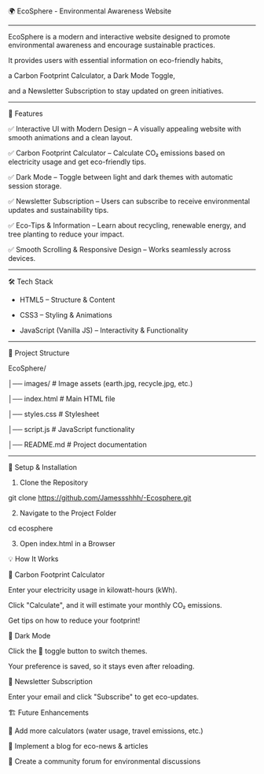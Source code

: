 🌍 EcoSphere - Environmental Awareness Website

---




EcoSphere is a modern and interactive website designed to promote environmental awareness and encourage sustainable practices.

It provides users with essential information on eco-friendly habits,

a Carbon Footprint Calculator, a Dark Mode Toggle, 

and a Newsletter Subscription to stay updated on green initiatives. 

----

📌 Features

✅ Interactive UI with Modern Design – A visually appealing website with smooth animations and a clean layout.

✅ Carbon Footprint Calculator – Calculate CO₂ emissions based on electricity usage and get eco-friendly tips.

✅ Dark Mode – Toggle between light and dark themes with automatic session storage.

✅ Newsletter Subscription – Users can subscribe to receive environmental updates and sustainability tips.

✅ Eco-Tips & Information – Learn about recycling, renewable energy, and tree planting to reduce your impact.

✅ Smooth Scrolling & Responsive Design – Works seamlessly across devices.

---

🛠 Tech Stack

* HTML5 – Structure & Content

* CSS3 – Styling & Animations

* JavaScript (Vanilla JS) – Interactivity & Functionality

---

📂 Project Structure

EcoSphere/

│── images/               # Image assets (earth.jpg, recycle.jpg, etc.)

│── index.html            # Main HTML file

│── styles.css            # Stylesheet

│── script.js             # JavaScript functionality

│── README.md             # Project documentation

---

🔧 Setup & Installation

1. Clone the Repository

git clone https://github.com/Jamessshhh/-Ecosphere.git

2. Navigate to the Project Folder

cd ecosphere

3. Open index.html in a Browser

💡 How It Works

🔹 Carbon Footprint Calculator

Enter your electricity usage in kilowatt-hours (kWh).

Click "Calculate", and it will estimate your monthly CO₂ emissions.

Get tips on how to reduce your footprint!

🔹 Dark Mode

Click the 🌙 toggle button to switch themes.

Your preference is saved, so it stays even after reloading.

🔹 Newsletter Subscription

Enter your email and click "Subscribe" to get eco-updates.

🏗 Future Enhancements

🔹 Add more calculators (water usage, travel emissions, etc.)

🔹 Implement a blog for eco-news & articles

🔹 Create a community forum for environmental discussions



